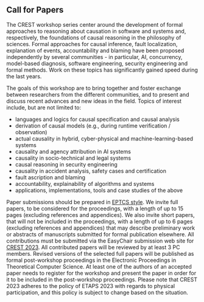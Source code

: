 ## Call for Papers

<!--
Today’s IT systems, and the interactions between them, become increasingly complex. Power grid blackouts, airplane crashes, failures of medical devices and malfunctioning automotive systems are just a few examples of incidents that affect system safety. They are often due to component failures and unexpected interactions of subsystems under conditions that have not been anticipated during system design and testing. The failure of one component may entail a cascade of failures in other components; several components may also fail independently. In the security domain, localizing instructions and tracking agents responsible for information leakage and other system attacks is a central problem. Determining the root cause(s) of a system-level failure and elucidating the exact scenario that led to the failure is today a complex and tedious task that requires significant expertise. Formal approaches for automated causality analysis, fault localization, explanation of events, accountability and blaming have been proposed independently by several communities - in particular, AI, concurrency, model-based diagnosis, software engineering, security engineering and formal methods. Work on these topics has significantly gained speed during the last years.
-->

The CREST workshop series center around the development of formal approaches to reasoning about causation in software and systems and, respectively, the foundations of causal reasoning in the philosophy of sciences. Formal approaches for causal inference, fault localization, explanation of events, accountability and blaming have been proposed independently by several communities - in particular, AI, concurrency, model-based diagnosis, software engineering, security engineering and formal methods. Work on these topics has significantly gained speed during the last years.

The goals of this workshop are to bring together and foster exchange between researchers from the different communities, and to present and discuss recent advances and new ideas in the field. Topics of interest include, but are not limited to:
<ul>
<li>languages and logics for causal specification and causal analysis</li>
<li>derivation of causal models (e.g., during runtime verification / observation)</li>
<li>actual causality in hybrid, cyber-physical and machine-learning-based systems</li>
<li>causality and agency attribution in AI systems</li>
<li>causality in socio-technical and legal systems</li>
<li>causal reasoning in security engineering</li>
<li>causality in accident analysis, safety cases and certification</li>
<li>fault ascription and blaming</li>
<li>accountability, explainability of algorithms and systems</li>
<li>applications, implementations, tools and case studies of the above</li>
</ul>


Paper submissions should be prepared in <a href="http://style.eptcs.org">EPTCS style</a>. We invite full papers, to be considered for the proceedings, with a length of up to 15 pages (excluding references and appendices). We also invite short papers, that will not be included in the proceedings, with a length of up to 6 pages (excluding references and appendices) that may describe preliminary work or abstracts of manuscripts submitted for formal publication elsewhere. All contributions must be submitted via the EasyChair submission web site for <a href="https://easychair.org/conferences/?conf=crest2023">CREST 2023</a>. All contributed papers will be reviewed by at least 3 PC members. Revised versions of the selected full papers will be published as formal post-workshop proceedings in the Electronic Proceedings in Theoretical Computer Science. At least one of the authors of an accepted paper needs to register for the workshop and present the paper in order for it to be included in the post-workshop proceedings. Please note that CREST 2023 adheres to the policy of ETAPS 2023 with regards to physical participation, and this policy is subject to change based on the situation.
